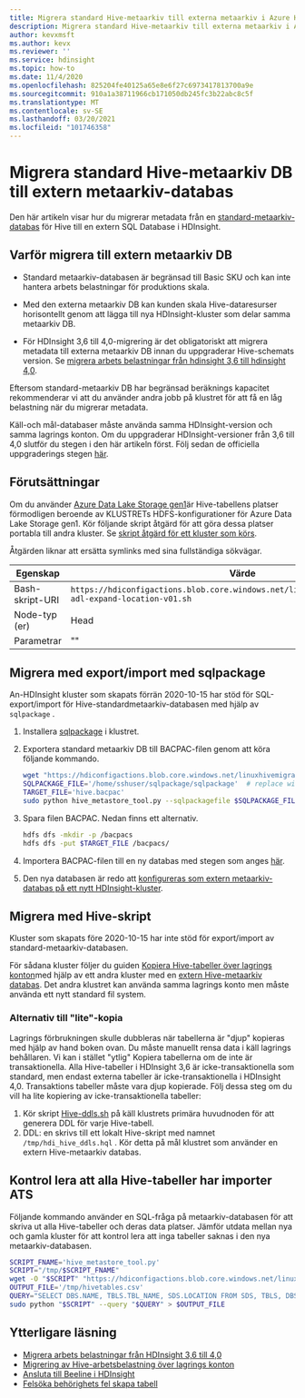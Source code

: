 ```yaml
---
title: Migrera standard Hive-metaarkiv till externa metaarkiv i Azure HDInsight
description: Migrera standard Hive-metaarkiv till externa metaarkiv i Azure HDInsight
author: kevxmsft
ms.author: kevx
ms.reviewer: ''
ms.service: hdinsight
ms.topic: how-to
ms.date: 11/4/2020
ms.openlocfilehash: 825204fe40125a65e8e6f27c6973417813700a9e
ms.sourcegitcommit: 910a1a38711966cb171050db245fc3b22abc8c5f
ms.translationtype: MT
ms.contentlocale: sv-SE
ms.lasthandoff: 03/20/2021
ms.locfileid: "101746358"
---
```

# <a name="migrate-default-hive-metastore-db-to-external-metastore-db"></a>Migrera standard Hive-metaarkiv DB till extern metaarkiv-databas

Den här artikeln visar hur du migrerar metadata från en [standard-metaarkiv-databas](../hdinsight-use-external-metadata-stores.md#default-metastore) för Hive till en extern SQL Database i HDInsight. 

## <a name="why-migrate-to-external-metastore-db"></a>Varför migrera till extern metaarkiv DB

* Standard metaarkiv-databasen är begränsad till Basic SKU och kan inte hantera arbets belastningar för produktions skala.

* Med den externa metaarkiv DB kan kunden skala Hive-dataresurser horisontellt genom att lägga till nya HDInsight-kluster som delar samma metaarkiv DB.

* För HDInsight 3,6 till 4,0-migrering är det obligatoriskt att migrera metadata till externa metaarkiv DB innan du uppgraderar Hive-schemats version. Se [migrera arbets belastningar från hdinsight 3,6 till hdinsight 4,0](./apache-hive-migrate-workloads.md).

Eftersom standard-metaarkiv DB har begränsad beräknings kapacitet rekommenderar vi att du använder andra jobb på klustret för att få en låg belastning när du migrerar metadata.

Käll-och mål-databaser måste använda samma HDInsight-version och samma lagrings konton. Om du uppgraderar HDInsight-versioner från 3,6 till 4,0 slutför du stegen i den här artikeln först. Följ sedan de officiella uppgraderings stegen [här](./apache-hive-migrate-workloads.md).

## <a name="prerequisites"></a>Förutsättningar

Om du använder [Azure Data Lake Storage gen1](../overview-data-lake-storage-gen1.md)är Hive-tabellens platser förmodligen beroende av KLUSTRETs HDFS-konfigurationer för Azure Data Lake Storage gen1. Kör följande skript åtgärd för att göra dessa platser portabla till andra kluster. Se [skript åtgärd för ett kluster som körs](../hdinsight-hadoop-customize-cluster-linux.md#script-action-to-a-running-cluster).

Åtgärden liknar att ersätta symlinks med sina fullständiga sökvägar.

|Egenskap | Värde |
|---|---|
|Bash-skript-URI|`https://hdiconfigactions.blob.core.windows.net/linuxhivemigrationv01/hive-adl-expand-location-v01.sh`|
|Node-typ (er)|Head|
|Parametrar|""|

## <a name="migrate-with-exportimport-using-sqlpackage"></a>Migrera med export/import med sqlpackage

An-HDInsight kluster som skapats förrän 2020-10-15 har stöd för SQL-export/import för Hive-standardmetaarkiv-databasen med hjälp av `sqlpackage` .

1. Installera [sqlpackage](https://docs.microsoft.com/sql/tools/sqlpackage-download#get-sqlpackage-net-core-for-linux) i klustret.

2. Exportera standard metaarkiv DB till BACPAC-filen genom att köra följande kommando.

    ```bash
    wget "https://hdiconfigactions.blob.core.windows.net/linuxhivemigrationv01/hive_metastore_tool.py"
    SQLPACKAGE_FILE='/home/sshuser/sqlpackage/sqlpackage'  # replace with sqlpackage location
    TARGET_FILE='hive.bacpac'
    sudo python hive_metastore_tool.py --sqlpackagefile $SQLPACKAGE_FILE --targetfile $TARGET_FILE
    ```

3. Spara filen BACPAC. Nedan finns ett alternativ.

    ```bash
    hdfs dfs -mkdir -p /bacpacs
    hdfs dfs -put $TARGET_FILE /bacpacs/
    ```

4. Importera BACPAC-filen till en ny databas med stegen som anges [här](../../azure-sql/database/database-import.md).

5. Den nya databasen är redo att [konfigureras som extern metaarkiv-databas på ett nytt HDInsight-kluster](../hdinsight-use-external-metadata-stores.md#select-a-custom-metastore-during-cluster-creation).

## <a name="migrate-using-hive-script"></a>Migrera med Hive-skript

Kluster som skapats före 2020-10-15 har inte stöd för export/import av standard-metaarkiv-databasen.

För sådana kluster följer du guiden [Kopiera Hive-tabeller över lagrings konton](./hive-migration-across-storage-accounts.md)med hjälp av ett andra kluster med en [extern Hive-metaarkiv databas](../hdinsight-use-external-metadata-stores.md#select-a-custom-metastore-during-cluster-creation). Det andra klustret kan använda samma lagrings konto men måste använda ett nytt standard fil system.

### <a name="option-to-shallow-copy"></a>Alternativ till "lite"-kopia
Lagrings förbrukningen skulle dubbleras när tabellerna är "djup" kopieras med hjälp av hand boken ovan. Du måste manuellt rensa data i käll lagrings behållaren.
Vi kan i stället "ytlig" Kopiera tabellerna om de inte är transaktionella. Alla Hive-tabeller i HDInsight 3,6 är icke-transaktionella som standard, men endast externa tabeller är icke-transaktionella i HDInsight 4,0. Transaktions tabeller måste vara djup kopierade. Följ dessa steg om du vill ha lite kopiering av icke-transaktionella tabeller:

1. Kör skript [Hive-ddls.sh](https://hdiconfigactions.blob.core.windows.net/linuxhivemigrationv01/hive-ddls.sh) på käll klustrets primära huvudnoden för att generera DDL för varje Hive-tabell.
2. DDL: en skrivs till ett lokalt Hive-skript med namnet `/tmp/hdi_hive_ddls.hql` . Kör detta på mål klustret som använder en extern Hive-metaarkiv databas.

## <a name="verify-that-all-hive-tables-are-imported"></a>Kontrol lera att alla Hive-tabeller har importer ATS

Följande kommando använder en SQL-fråga på metaarkiv-databasen för att skriva ut alla Hive-tabeller och deras data platser. Jämför utdata mellan nya och gamla kluster för att kontrol lera att inga tabeller saknas i den nya metaarkiv-databasen.

```bash
SCRIPT_FNAME='hive_metastore_tool.py'
SCRIPT="/tmp/$SCRIPT_FNAME"
wget -O "$SCRIPT" "https://hdiconfigactions.blob.core.windows.net/linuxhivemigrationv01/$SCRIPT_FNAME"
OUTPUT_FILE='/tmp/hivetables.csv'
QUERY="SELECT DBS.NAME, TBLS.TBL_NAME, SDS.LOCATION FROM SDS, TBLS, DBS WHERE TBLS.SD_ID = SDS.SD_ID AND TBLS.DB_ID = DBS.DB_ID ORDER BY DBS.NAME, TBLS.TBL_NAME ASC;"
sudo python "$SCRIPT" --query "$QUERY" > $OUTPUT_FILE
```

## <a name="further-reading"></a>Ytterligare läsning

* [Migrera arbets belastningar från HDInsight 3,6 till 4,0](./apache-hive-migrate-workloads.md)
* [Migrering av Hive-arbetsbelastning över lagrings konton](./hive-migration-across-storage-accounts.md)
* [Ansluta till Beeline i HDInsight](../hadoop/connect-install-beeline.md)
* [Felsöka behörighets fel skapa tabell](./interactive-query-troubleshoot-permission-error-create-table.md)
